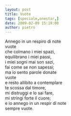 ```yaml
---
layout: post
title: Vuote
tags: [speciale,onestar,]
date: 2009-02-09 15:19:00
author: pietro
---
```

Annego in un respiro di note<br/>vuote<br/>che colmano i miei spazi,<br/>equilibrano i miei passi,<br/>i miei sogni mai son sazi,<br/>fai come se non sapessi;<br/>ma io sento parole donate<br/>vuote<br/>e resto allibito a contemplare<br/>te scossa dal timore,<br/>mi distruggi e lo sai fare,<br/>mi stringi forte il cuore;<br/>e io annego in un respir di note<br/>sempre vuote.

